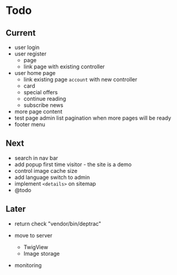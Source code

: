 # Todo

## Current

- user login
- user register
  - page
  - link page with existing controller
- user home page
  - link existing page `account` with new controller
  - card
  - special offers
  - continue reading
  - subscribe news
- more page content
- test page admin list pagination when more pages will be ready
- footer menu

## Next

- search in nav bar
- add popup first time visitor - the site is a demo
- control image cache size
- add language switch to admin
- implement `<details>` on sitemap
- @todo

## Later

- return check "vendor/bin/deptrac"

- move to server
  - TwigView
  - Image storage

- monitoring
